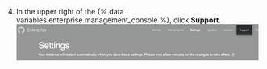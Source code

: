 4. In the upper right of the {% data variables.enterprise.management_console %}, click **Support**.
  ![Button to access Support area](/assets/images/enterprise/management-console/support-link.png)
